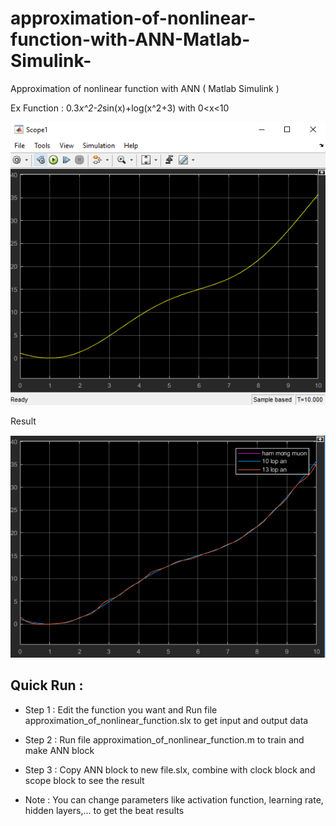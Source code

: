 # approximation-of-nonlinear-function-with-ANN-Matlab-Simulink-
Approximation of nonlinear function with ANN ( Matlab Simulink )

Ex Function : 0.3*x^2-2*sin(x)+log(x^2+3) with 0<x<10

![](Approximation_Function_ANN.png)

Result

![](compare.png)

## Quick Run :
* Step 1 : Edit the function you want and Run file approximation_of_nonlinear_function.slx to get input and output data 
* Step 2 : Run file approximation_of_nonlinear_function.m to train and make ANN block
* Step 3 : Copy ANN block to new file.slx, combine with clock block and scope block to see the result

* Note : You can change parameters like activation function, learning rate, hidden layers,... to get the beat results 

